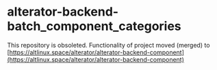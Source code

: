 # alterator-backend-batch_component_categories

This repository is obsoleted.
Functionality of project moved (merged) to [https://altlinux.space/alterator/alterator-backend-component](https://altlinux.space/alterator/alterator-backend-component)
